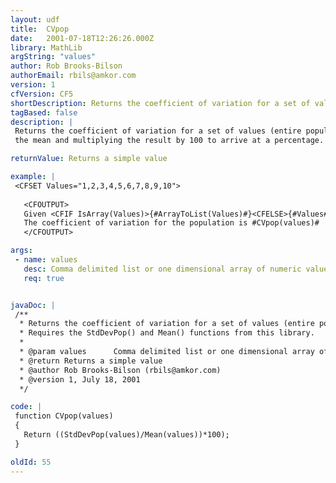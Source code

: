 ```yaml
---
layout: udf
title:  CVpop
date:   2001-07-18T12:26:26.000Z
library: MathLib
argString: "values"
author: Rob Brooks-Bilson
authorEmail: rbils@amkor.com
version: 1
cfVersion: CF5
shortDescription: Returns the coefficient of variation for a set of values (entire population).
tagBased: false
description: |
 Returns the coefficient of variation for a set of values (entire population). The CV is a measure of relative dispersion and is calculated by dividing the standard deviation by
 the mean and multiplying the result by 100 to arrive at a percentage.

returnValue: Returns a simple value

example: |
 <CFSET Values="1,2,3,4,5,6,7,8,9,10"> 
 
   <CFOUTPUT>
   Given <CFIF IsArray(Values)>{#ArrayToList(Values)#}<CFELSE>{#Values#}</CFIF>
   The coefficient of variation for the population is #CVpop(values)#
   </CFOUTPUT>

args:
 - name: values
   desc: Comma delimited list or one dimensional array of numeric values.
   req: true


javaDoc: |
 /**
  * Returns the coefficient of variation for a set of values (entire population).
  * Requires the StdDevPop() and Mean() functions from this library.
  * 
  * @param values      Comma delimited list or one dimensional array of numeric values. 
  * @return Returns a simple value 
  * @author Rob Brooks-Bilson (rbils@amkor.com) 
  * @version 1, July 18, 2001 
  */

code: |
 function CVpop(values)
 {
   Return ((StdDevPop(values)/Mean(values))*100);
 }

oldId: 55
---
```


